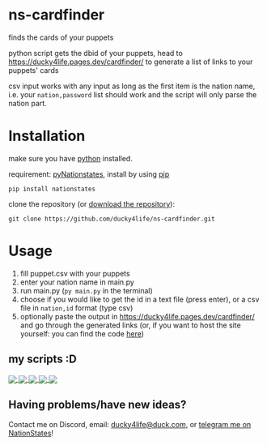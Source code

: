# ns-cardfinder

finds the cards of your puppets

python script gets the dbid of your puppets, head to https://ducky4life.pages.dev/cardfinder/ to generate a list of links to your puppets' cards

csv input works with any input as long as the first item is the nation name, i.e. your `nation,password` list should work and the script will only parse the nation part.

# Installation

make sure you have [python](https://www.python.org/downloads/) installed.

requirement: [pyNationstates](https://github.com/DolphDev/pynationstates), install by using [pip](https://pip.pypa.io/en/stable/installation/)

```
pip install nationstates
```

clone the repository (or [download the repository](https://github.com/ducky4life/ns-cardfinder/archive/refs/heads/main.zip)):
```
git clone https://github.com/ducky4life/ns-cardfinder.git
```

# Usage

1. fill puppet.csv with your puppets
2. enter your nation name in main.py
3. run main.py (`py main.py` in the terminal)
4. choose if you would like to get the id in a text file (press enter), or a csv file in `nation,id` format (type csv)
5. optionally paste the output in https://ducky4life.pages.dev/cardfinder/ and go through the generated links (or, if you want to host the site yourself: you can find the code [here](https://github.com/ducky4life/ducky4life.github.io/tree/main/cardfinder))

## my scripts :D

<a href="https://github.com/ducky4life/ns-detag">
  <img align="center" src="https://ducky4life.vercel.app/api/pin/?username=ducky4life&repo=ns-detag&theme=algolia" />
</a>
<a href="https://github.com/ducky4life/ns-blender">
  <img align="center" src="https://ducky4life.vercel.app/api/pin/?username=ducky4life&repo=ns-blender&theme=algolia" />
</a>
<a href="https://github.com/ducky4life/ns-zombie">
  <img align="center" src="https://ducky4life.vercel.app/api/pin/?username=ducky4life&repo=ns-zombie&theme=algolia" />
</a>
<a href="https://github.com/ducky4life/ns-cardfinder">
  <img align="center" src="https://ducky4life.vercel.app/api/pin/?username=ducky4life&repo=ns-cardfinder&theme=algolia" />
</a>
<a href="https://github.com/ducky4life/ns-cardbidder">
  <img align="center" src="https://ducky4life.vercel.app/api/pin/?username=ducky4life&repo=ns-cardbidder&theme=algolia&" />
</a>

## Having problems/have new ideas?

Contact me on Discord, email: ducky4life@duck.com, or [telegram me on NationStates](https://www.nationstates.net/page=compose_telegram?tgto=ducky)!

